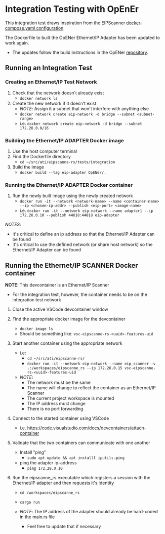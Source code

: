 # Integration Testing with OpEnEr

This integration test draws inspiration from the EIPScanner [docker-compose.yaml configuration](https://github.com/nimbuscontrols/EIPScanner/blob/master/docker-compose.yml).

The Dockerfile to built the OpENer Ethernet/IP Adapter has been updated to work again. 
* The updates follow the build instructions in the OpENer [repository](https://github.com/EIPStackGroup/OpENer).


## Running an Integration Test

### Creating an Ethernet/IP Test Network

1. Check that the network doesn't already exist
    * `docker network ls`
1. Create the new network if it doesn't exist
    * _NOTE_: Assign it a subnet that won't interfere with anything else
    * `docker network create eip-network -d bridge --subnet <subnet-range>`
    * i.e. `docker network create eip-network -d bridge --subnet 172.28.0.0/16`

<!-- Look into using an "ipvlan" driver instead of the default "bridge" for more control over the IP addresses -->

### Building the Ethernet/IP ADAPTER Docker image

1. Use the host computer terminal
1. Find the Dockerfile directory
    * `cd ~/src/ati/eipscanne-rs/tests/integration`
1. Build the image
    * `docker build --tag eip-adapter OpENer/.`


### Running the Ethernet/IP ADAPTER Docker container 

1. Run the newly built image using the newly created network
    * `docker run -it --network <network-name> --name <container-name> --ip <chosen-ip-addr> --publish <eip-port> <image-name>`
    * i.e. `docker run -it --network eip-network --name adapter1 --ip 172.28.0.10 --publish 44818:44818 eip-adapter`

_NOTES_:
* It's critical to define an ip address so that the Ethernet/IP Adapter can be found
* It's critical to use the defined network (or share host network) so the Ethernet/IP Adapter can be found

## Running the Ethernet/IP SCANNER Docker container

**NOTE**: This devcontainer is an Ethernet/IP Scanner
* For the integration test, however, the container needs to be on the integration test network

1. Close the active VSCode devcontainer window
1. Find the appropriate docker image for the devcontainer
    * `docker image ls`
    * Should be something like: `vsc-eipscanne-rs-<uuid>-features-uid`
1. Start another container using the appropriate network
    * i.e:
        * `cd ~/src/ati/eipscanne-rs/`
        * `docker run -it --network eip-network --name eip_scanner -v .:/workspaces/eipscanne_rs --ip 172.28.0.15 vsc-eipscanne-rs-<uuid>-features-uid`
    * _NOTE_:
        * The network must be the same
        * The name will change to reflect the container as an Ethernet/IP Scanner
        * The current project workspace is mounted
        * The IP address must change
        * There is no port forwarding

1. Connect to the started container using VSCode
    * i.e. https://code.visualstudio.com/docs/devcontainers/attach-container

1. Validate that the two containers can communicate with one another
    * Install "ping"
        * `sudo apt update && apt installl iputils-ping`
    * ping the adapter ip-address
        * `ping 172.28.0.10`

1. Run the eipscanne_rs executable which registers a session with the Ethernet/IP adapter and then requests it's identity
    * `cd /workspaces/eipscanne_rs`
    * `cargo run`

    * _NOTE_: The IP address of the adapter should already be hard-coded in the main.rs file
        * Feel free to update that if necessary
